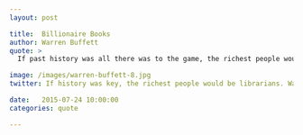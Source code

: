 ```yaml
---
layout: post

title:  Billionaire Books
author: Warren Buffett
quote: >
  If past history was all there was to the game, the richest people would be librarians.

image: /images/warren-buffett-8.jpg
twitter: If history was key, the richest people would be librarians. Warren Buffett http://quotes.stockflare.com/

date:   2015-07-24 10:00:00
categories: quote

---
```


